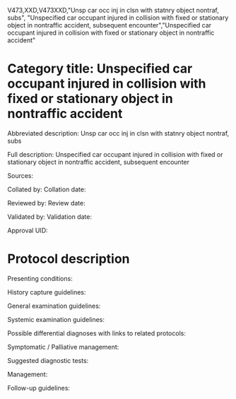 V473,XXD,V473XXD,"Unsp car occ inj in clsn with statnry object nontraf, subs", "Unspecified car occupant injured in collision with fixed or stationary object in nontraffic accident, subsequent encounter","Unspecified car occupant injured in collision with fixed or stationary object in nontraffic accident"
# Category title: Unspecified car occupant injured in collision with fixed or stationary object in nontraffic accident

Abbreviated description: Unsp car occ inj in clsn with statnry object nontraf, subs

Full description: Unspecified car occupant injured in collision with fixed or stationary object in nontraffic accident, subsequent encounter

Sources:

Collated by:
Collation date:

Reviewed by:
Review date:

Validated by:
Validation date:

Approval UID:

# Protocol description

Presenting conditions:

History capture guidelines:

General examination guidelines:

Systemic examination guidelines:

Possible differential diagnoses with links to related protocols:

Symptomatic / Palliative management:

Suggested diagnostic tests:

Management:

Follow-up guidelines:
